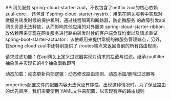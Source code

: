 API网关服务
spring-cloud-starter-zuul，不仅包含了netflix zuul的核心依赖zuul-core，
还包含了spring-cloud-starter-hystrix：用来在网关服务中实现对微服务转发时候的保护机制，通过线程隔离和断路器，防止微服务
的故障引发api网关资源无法释放，从而影响其他应用的对外服务
spring-cloud-starter-ribbon:改依赖用来实现在网关服务进行路由转发时候的客户端负载均衡以及请求重试
spring-boot-starter-actuator：该依赖用来提供常规的微服务管理端点，另外，在spring cloud zuul中还特别提供了
/routes端点来返回当前的所有路由规则。

请求过滤功能：在api网关上定义过滤器实现对请求的拦截与过滤。继承zuulfilter抽象类并实现它的4个抽象函数即可

动态加载：动态更新内部逻辑：动态修改路由规则、动态添加/删除过滤器等

properties配置文件的配置内容无法保证有序性，出现这种情况时，为了保证路由的优先顺序，我们需要使用
YAML文件来配置，以实现有序的路由规则